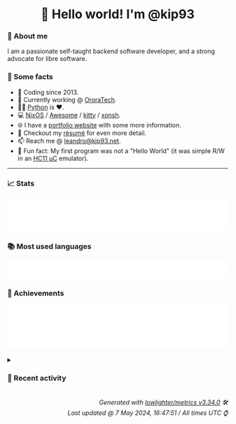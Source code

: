 <!-- README template, populated using this action:
     https://github.com/kip93/kip93/blob/main/.github/workflows/readme.yml. -->

<h1 align="center">👋 Hello world! I'm @kip93</h1> <!-- LOGIN => username -->

### 👤 About me

I am a passionate self-taught backend software developer, and a strong advocate for libre software.


### 💬 Some facts

* 📅 Coding since 2013.
* 💼 Currently working @ [OroraTech](https://ororatech.com/).
* 👨‍💻 [Python](https://github.com/search?q=user%3Akip93&l=python) is ❤️. <!-- LOGIN => username -->
* 💻 [NixOS](https://github.com/NixOS/) /
     [Awesome](https://github.com/awesomeWM/) /
     [kitty](https://github.com/kovidgoyal/kitty/) /
     [xonsh](https://github.com/xonsh/).
* 🌐 I have a [portfolio website](https://kip93.net/) with some more information.
* 📝 Checkout my [résumé](https://kip93.net/resume/) for even more detail.
* 📫 Reach me @ [leandro@kip93.net](mailto:leandro@kip93.net).
* 🎲 Fun fact: My first program was not a "Hello World" (it was simple R/W in an [HC11 µC](https://en.wikipedia.org/wiki/68HC11) emulator).


-----------------------------------------------------------------------------------------------------------------------


### 📈 Stats

![](./stats.svg)


### 📚 Most used languages <!-- by percentage, in decreasing order -->

![](./languages.svg)


### 🏅 Achievements

![](./achievements.svg)


<details> <!-- Last activity -->
<!-- Almost verbatim copy of https://github.com/lowlighter/metrics/blob/latest/source/templates/markdown/partials/activity.ejs, but restructured to be foldable. -->
<summary><h3>📰 Recent activity</h3></summary>

* ➡️ Pushed 10000 commits in [kip93/nixpkgs](https://github.com/kip93/nixpkgs) on branch `master`
  * [#f88600a](https://github.com/kip93/nixpkgs/commit/f88600a) micronaut: 4.4.1 -&gt; 4.4.2
  * [#7defb8d](https://github.com/kip93/nixpkgs/commit/7defb8d) Merge pull request #308893 from GaetanLepage/zed

zed-editor: 0.133.5 -&gt; 0.133.7
  * [#f9b456b](https://github.com/kip93/nixpkgs/commit/f9b456b) opcr-policy: 0.2.12 -&gt; 0.2.13
  * [#6c67846](https://github.com/kip93/nixpkgs/commit/6c67846) Merge pull request #308718 from JohnRTitor/eww

eww: 0.6.0 -&gt; 0.6.0-unstable-2024-04-26
  * [#7a80902](https://github.com/kip93/nixpkgs/commit/7a80902) boxbuddy: 2.2.2 -&gt; 2.2.3
  * [#7ad92de](https://github.com/kip93/nixpkgs/commit/7ad92de) mu: 1.12.4 -&gt; 1.12.5
  * [#a9a27da](https://github.com/kip93/nixpkgs/commit/a9a27da) Merge pull request #308481 from RaySlash/yofi

yofi: init at 0.2.2
  * [#15b5d6f](https://github.com/kip93/nixpkgs/commit/15b5d6f) prometheus-gitlab-ci-pipelines-exporter: 0.5.7 -&gt; 0.5.8
  * [#76de884](https://github.com/kip93/nixpkgs/commit/76de884) gnome.gnome-terminal: 3.52.0 → 3.52.1

https://gitlab.gnome.org/GNOME/gnome-terminal/-/compare/3.52.0...3.52.1

org.gnome.ShellSearchProvider2.xml is added in-tree via
https://gitlab.gnome.org/GNOME/gnome-terminal/-/commit/63b43d7385cbb5369face0c27ae8a87bfc8acdfd
  * [#fb8e506](https://github.com/kip93/nixpkgs/commit/fb8e506) vte: 0.76.0 → 0.76.1

https://gitlab.gnome.org/GNOME/vte/-/compare/0.76.0...0.76.1

box_drawing_generate.sh dropped via
https://gitlab.gnome.org/GNOME/vte/-/commit/7666d4763be31ceb673136ed09bb6fb7ccdfd48a
  * [#cc7b19b](https://github.com/kip93/nixpkgs/commit/cc7b19b) gnome.gnome-tweaks: 46.0 → 46.1

https://gitlab.gnome.org/GNOME/gnome-tweaks/-/compare/46.0...46.1
  * [#e8f6b2d](https://github.com/kip93/nixpkgs/commit/e8f6b2d) gnome.gnome-software: 46.0 → 46.1

https://gitlab.gnome.org/GNOME/gnome-software/-/compare/46.0...46.1
  * [#e7f6995](https://github.com/kip93/nixpkgs/commit/e7f6995) uhk-agent: 4.0.2 -&gt; 4.1.0
  * [#c5c843e](https://github.com/kip93/nixpkgs/commit/c5c843e) evince: 46.0 → 46.1

https://gitlab.gnome.org/GNOME/evince/-/compare/46.0...46.1

The gio-unix-2.0 thing is there for https://gitlab.gnome.org/GNOME/evince/-/issues/950, I
think with https://gitlab.gnome.org/GNOME/glib/-/commit/5efb84f24a83ba10f6e1ae0385fa0fbc68103ad1
gio-unix-2.0.pc is no longer needed for gio/gunixfdlist.h.
  * [#82bac23](https://github.com/kip93/nixpkgs/commit/82bac23) oranda: 0.6.2 -&gt; 0.6.3
  * [#374e9f9](https://github.com/kip93/nixpkgs/commit/374e9f9) Merge pull request #308865 from r-ryantm/auto-update/wio

wio: unstable-2024-03-23 -&gt; 0.17.3-unstable-2024-04-30
  * [#dc6b85e](https://github.com/kip93/nixpkgs/commit/dc6b85e) linux_xanmod_latest: 6.8.8 -&gt; 6.8.9
  * [#a013465](https://github.com/kip93/nixpkgs/commit/a013465) emilua: 0.6.0 -&gt; 0.7.2 (#308155)
  * [#5f3e8db](https://github.com/kip93/nixpkgs/commit/5f3e8db) rosa: 1.2.36 -&gt; 1.2.38 (#308534)

* rosa: 1.2.36 -&gt; 1.2.38

* disable tests requiring network access

- e2e tests require network access
- TestRhRegionCommand require network access
  * [#03efa21](https://github.com/kip93/nixpkgs/commit/03efa21) linux_xanmod: 6.6.29 -&gt; 6.6.30
  * *On 6 May 2024, 19:50:59*
* ➡️ Pushed 10000 commits in [OroraTech/nixpkgs](https://github.com/OroraTech/nixpkgs) on branch `master`
  * [#bfa909a](https://github.com/OroraTech/nixpkgs/commit/bfa909a) kdePackages.qtkeychain: 0.14.2 -&gt; 0.14.3
  * [#3a772a7](https://github.com/OroraTech/nixpkgs/commit/3a772a7) nwjs: 0.85.0 -&gt; 0.87.0
  * [#d1e72c5](https://github.com/OroraTech/nixpkgs/commit/d1e72c5) Merge pull request #308843 from bobby285271/upd/goa-gtk

gnome-online-accounts-gtk: 3.50.1 -&gt; 3.50.2
  * [#94b8b02](https://github.com/OroraTech/nixpkgs/commit/94b8b02) fflogs: 8.3.42 -&gt; 8.4.0
  * [#5a3e3f6](https://github.com/OroraTech/nixpkgs/commit/5a3e3f6) Merge pull request #308812 from NickCao/sing-box

sing-box: 1.8.12 -&gt; 1.8.13
  * [#84d0380](https://github.com/OroraTech/nixpkgs/commit/84d0380) Merge pull request #304673 from NickCao/tplay

tplay: use rustPlatform.bindgenHook
  * [#80f9c62](https://github.com/OroraTech/nixpkgs/commit/80f9c62) hunt: Fix homepage url
  * [#65847cb](https://github.com/OroraTech/nixpkgs/commit/65847cb) pluto: 5.19.1 -&gt; 5.19.4
  * [#ab02075](https://github.com/OroraTech/nixpkgs/commit/ab02075) agola: 0.8.0 -&gt; 0.9.1
  * [#cbc0c4e](https://github.com/OroraTech/nixpkgs/commit/cbc0c4e) libretro.mame: unstable-2024-04-26 -&gt; unstable-2024-05-03
  * [#4da0f53](https://github.com/OroraTech/nixpkgs/commit/4da0f53) Merge pull request #305966 from RafaelKr/doc/fix-common-config-example

doc: remove discouraged enablePHP config from abstractions example
  * [#2eed3a9](https://github.com/OroraTech/nixpkgs/commit/2eed3a9) Merge pull request #308592 from r-ryantm/auto-update/kodiPackages.pvr-hts

kodiPackages.pvr-hts: 20.7.0 -&gt; 21.2.3
  * [#736142a](https://github.com/OroraTech/nixpkgs/commit/736142a) Merge pull request #308783 from r-ryantm/auto-update/github-runner

github-runner: 2.316.0 -&gt; 2.316.1
  * [#e1c110e](https://github.com/OroraTech/nixpkgs/commit/e1c110e) golangci-lint: 1.57.2 -&gt; 1.58.0

Diff: https://github.com/golangci/golangci-lint/compare/v1.57.2...v1.58.0

Changelog: https://github.com/golangci/golangci-lint/blob/v1.58.0/CHANGELOG.md
  * [#5942ac9](https://github.com/OroraTech/nixpkgs/commit/5942ac9) faac: cleanup null in inputs, don&#39;t set empty list, add meta.homepage
  * [#8278c66](https://github.com/OroraTech/nixpkgs/commit/8278c66) libretro.fbneo: unstable-2024-04-20 -&gt; unstable-2024-05-03
  * [#5eb0774](https://github.com/OroraTech/nixpkgs/commit/5eb0774) libretro.ppsspp: unstable-2024-04-20 -&gt; unstable-2024-05-03
  * [#0f8e7b8](https://github.com/OroraTech/nixpkgs/commit/0f8e7b8) Merge pull request #307857 from TomaSajt/hieroglyphic

hieroglyphic: init at 1.0.1
  * [#ed074b6](https://github.com/OroraTech/nixpkgs/commit/ed074b6) libretro.mame2003-plus: unstable-2024-04-27 -&gt; unstable-2024-05-03
  * [#304dce0](https://github.com/OroraTech/nixpkgs/commit/304dce0) libretro.beetle-supergrafx: unstable-2024-03-22 -&gt; unstable-2024-05-03
  * *On 6 May 2024, 16:20:40*
* 🌟 Starred [Sigil-Ebook/Sigil](https://github.com/Sigil-Ebook/Sigil)
  * *On 5 May 2024, 15:26:07*
  * *On 26 Apr 2024, 20:17:38*
</details>


<h6 align="right"><em>
    Generated with <a href="https://github.com/lowlighter/metrics/tree/latest/">lowlighter/metrics v3.34.0</a> 🛠️<br> <!-- VERSION => MAJOR.minor.patch -->
    Last updated @ 7 May 2024, 16:47:51 / All times UTC ⌚ <!-- meta.generated => DD/MM/YYYY, hh:mm -->
</em></h6>
